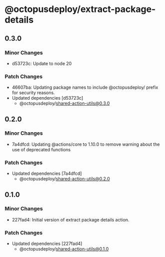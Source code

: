 # @octopusdeploy/extract-package-details

## 0.3.0

### Minor Changes

-   d53723c: Update to node 20

### Patch Changes

-   46607ba: Updating package names to include @octopusdeploy/ prefix for security reasons.
-   Updated dependencies [d53723c]
    -   @octopusdeploy/shared-action-utils@0.3.0

## 0.2.0

### Minor Changes

-   7a4dfcd: Updating @actions/core to 1.10.0 to remove warning about the use of deprecated functions

### Patch Changes

-   Updated dependencies [7a4dfcd]
    -   @octopusdeploy/shared-action-utils@0.2.0

## 0.1.0

### Minor Changes

-   227fad4: Initial version of extract package details action.

### Patch Changes

-   Updated dependencies [227fad4]
    -   @octopusdeploy/shared-action-utils@0.1.0
